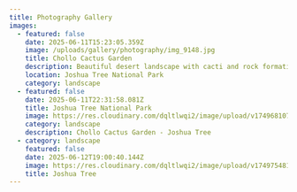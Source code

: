 ```yaml
---
title: Photography Gallery
images:
  - featured: false
    date: 2025-06-11T15:23:05.359Z
    image: /uploads/gallery/photography/img_9148.jpg
    title: Chollo Cactus Garden
    description: Beautiful desert landscape with cacti and rock formations
    location: Joshua Tree National Park
    category: landscape
  - featured: false
    date: 2025-06-11T22:31:58.081Z
    title: Joshua Tree National Park
    image: https://res.cloudinary.com/dqltlwqi2/image/upload/v1749681074/portfolio/ycpdgbqdh8d7xoccnoy2.jpg
    category: landscape
    description: Chollo Cactus Garden - Joshua Tree
  - category: landscape
    featured: false
    date: 2025-06-12T19:00:40.144Z
    image: https://res.cloudinary.com/dqltlwqi2/image/upload/v1749754818/portfolio/fsrvaqv47xdhumahdfpr.jpg
    title: Joshua Tree
---
```

